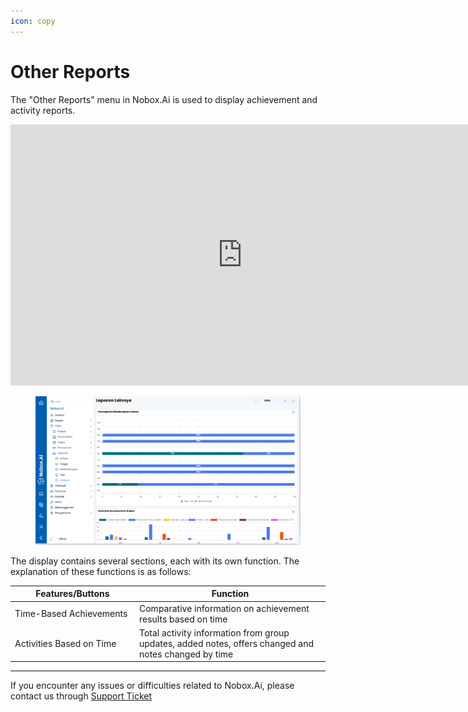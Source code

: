 ```yaml
---
icon: copy
---
```


# Other Reports

The "Other Reports" menu in Nobox.Ai is used to display achievement and activity reports.

<iframe width="742" height="418" src="https://www.youtube.com/embed/ABr-p4JpPlE/" title="01. Instalasi NoBox Desktop" frameborder="0" allow="accelerometer; autoplay; clipboard-write; encrypted-media; gyroscope; picture-in-picture; web-share" referrerpolicy="strict-origin-when-cross-origin" allowfullscreen></iframe>

<figure><img src="../../.gitbook/assets/5. Laporan Lainnya.png" alt=""><figcaption></figcaption></figure>

The display contains several sections, each with its own function. The explanation of these functions is as follows:

<table><thead><tr><th width="185">Features/Buttons</th><th>Function</th></tr></thead><tbody><tr><td>Time-Based Achievements</td><td>Comparative information on achievement results based on time</td></tr><tr><td>Activities Based on Time</td><td>Total activity information from group updates, added notes, offers changed and notes changed by time</td></tr></tbody></table>

---

If you encounter any issues or difficulties related to Nobox.Ai, please contact us through [Support Ticket](https://crm.nobox.ai/clients/tickets)
